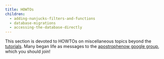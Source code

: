 ```yaml
---
title: HOWTOs
children:
  - adding-nunjucks-filters-and-functions
  - database-migrations
  - accessing-the-database-directly
---
```


This section is devoted to HOWTOs on miscellaneous topics beyond the [tutorials](../tutorials/index.html). Many began life as messages to the [apostrophenow google group](https://groups.google.com/forum/#!forum/apostrophenow), which you should join!
